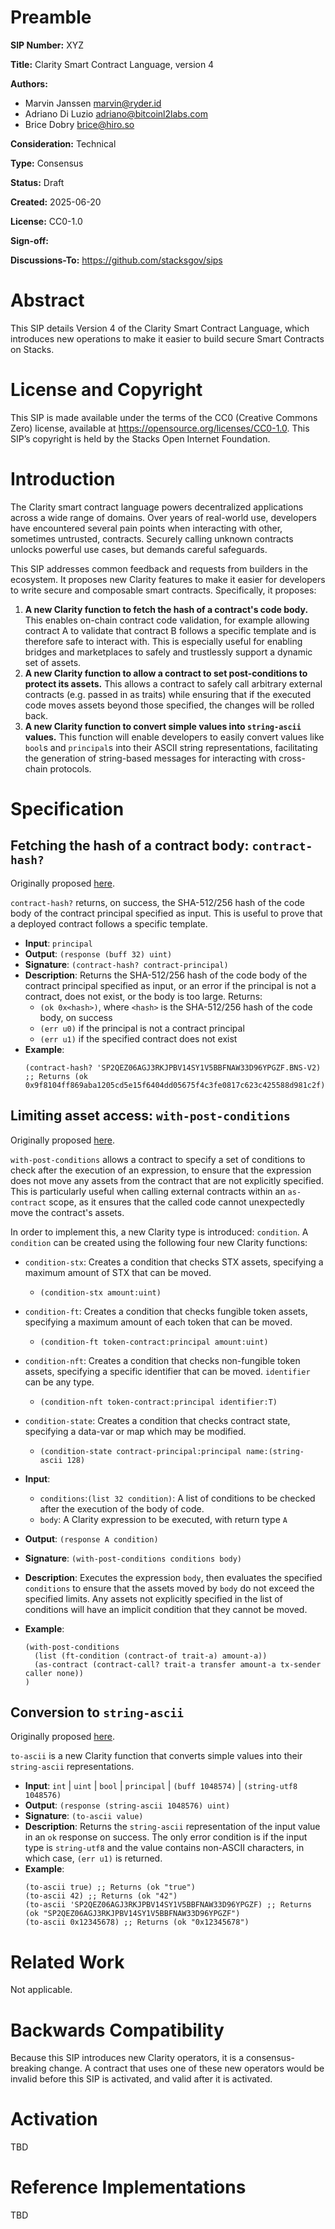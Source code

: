 # Preamble

**SIP Number:** XYZ

**Title:** Clarity Smart Contract Language, version 4

**Authors:**

- Marvin Janssen <marvin@ryder.id>
- Adriano Di Luzio <adriano@bitcoinl2labs.com>
- Brice Dobry <brice@hiro.so>

**Consideration:** Technical

**Type:** Consensus

**Status:** Draft

**Created:** 2025-06-20

**License:** CC0-1.0

**Sign-off:**

**Discussions-To:** https://github.com/stacksgov/sips

# Abstract

This SIP details Version 4 of the Clarity Smart Contract Language, which
introduces new operations to make it easier to build secure Smart Contracts on
Stacks.

# License and Copyright

This SIP is made available under the terms of the CC0 (Creative Commons Zero)
license, available at https://opensource.org/licenses/CC0-1.0. This SIP’s
copyright is held by the Stacks Open Internet Foundation.

# Introduction

The Clarity smart contract language powers decentralized applications across a
wide range of domains. Over years of real-world use, developers have encountered
several pain points when interacting with other, sometimes untrusted, contracts.
Securely calling unknown contracts unlocks powerful use cases, but demands
careful safeguards.

This SIP addresses common feedback and requests from builders in the ecosystem.
It proposes new Clarity features to make it easier for developers to write
secure and composable smart contracts. Specifically, it proposes:

1. **A new Clarity function to fetch the hash of a contract's code body.** This
   enables on-chain contract code validation, for example allowing contract A to
   validate that contract B follows a specific template and is therefore safe to
   interact with. This is especially useful for enabling bridges and
   marketplaces to safely and trustlessly support a dynamic set of assets.
2. **A new Clarity function to allow a contract to set post-conditions to
   protect its assets.** This allows a contract to safely call arbitrary
   external contracts (e.g. passed in as traits) while ensuring that if the
   executed code moves assets beyond those specified, the changes will be rolled
   back.
3. **A new Clarity function to convert simple values into `string-ascii`
   values.** This function will enable developers to easily convert values like
   `bool`s and `principal`s into their ASCII string representations,
   facilitating the generation of string-based messages for interacting with
   cross-chain protocols.

# Specification

## Fetching the hash of a contract body: `contract-hash?`

Originally proposed [here](https://github.com/clarity-lang/reference/issues/88).

`contract-hash?` returns, on success, the SHA-512/256 hash of the code body of
the contract principal specified as input. This is useful to prove that a
deployed contract follows a specific template.

- **Input**: `principal`
- **Output**: `(response (buff 32) uint)`
- **Signature**: `(contract-hash? contract-principal)`
- **Description**: Returns the SHA-512/256 hash of the code body of the contract
  principal specified as input, or an error if the principal is not a contract,
  does not exist, or the body is too large. Returns:
  - `(ok 0x<hash>)`, where `<hash>` is the SHA-512/256 hash of the code body, on
    success
  - `(err u0)` if the principal is not a contract principal
  - `(err u1)` if the specified contract does not exist
- **Example**:
  ```clarity
  (contract-hash? 'SP2QEZ06AGJ3RKJPBV14SY1V5BBFNAW33D96YPGZF.BNS-V2) ;; Returns (ok 0x9f8104ff869aba1205cd5e15f6404dd05675f4c3fe0817c623c425588d981c2f)
  ```

## Limiting asset access: `with-post-conditions`

Originally proposed [here](https://github.com/clarity-lang/reference/issues/64).

`with-post-conditions` allows a contract to specify a set of conditions to check
after the execution of an expression, to ensure that the expression does not
move any assets from the contract that are not explicitly specified. This is
particularly useful when calling external contracts within an `as-contract`
scope, as it ensures that the called code cannot unexpectedly move the
contract's assets.

In order to implement this, a new Clarity type is introduced: `condition`. A
`condition` can be created using the following four new Clarity functions:

- `condition-stx`: Creates a condition that checks STX assets, specifying a
  maximum amount of STX that can be moved.
  - `(condition-stx amount:uint)`
- `condition-ft`: Creates a condition that checks fungible token assets,
  specifying a maximum amount of each token that can be moved.
  - `(condition-ft token-contract:principal amount:uint)`
- `condition-nft`: Creates a condition that checks non-fungible token assets,
  specifying a specific identifier that can be moved. `identifier` can be any
  type.
  - `(condition-nft token-contract:principal identifier:T)`
- `condition-state`: Creates a condition that checks contract state, specifying
  a data-var or map which may be modified.

  - `(condition-state contract-principal:principal name:(string-ascii 128)`

- **Input**:

  - `conditions`:`(list 32 condition)`: A list of conditions to be checked after
    the execution of the body of code.
  - `body`: A Clarity expression to be executed, with return type `A`

- **Output**: `(response A condition)`
- **Signature**: `(with-post-conditions conditions body)`
- **Description**: Executes the expression `body`, then evaluates the specified
  `conditions` to ensure that the assets moved by `body` do not exceed the
  specified limits. Any assets not explicitly specified in the list of
  conditions will have an implicit condition that they cannot be moved.

- **Example**:
  ```clarity
  (with-post-conditions
    (list (ft-condition (contract-of trait-a) amount-a))
    (as-contract (contract-call? trait-a transfer amount-a tx-sender caller none))
  )
  ```

## Conversion to `string-ascii`

Originally proposed [here](https://github.com/clarity-lang/reference/issues/82).

`to-ascii` is a new Clarity function that converts simple values into their
`string-ascii` representations.

- **Input**: `int` | `uint` | `bool` | `principal` | `(buff 1048574)` |
  `(string-utf8 1048576)`
- **Output**: `(response (string-ascii 1048576) uint)`
- **Signature**: `(to-ascii value)`
- **Description**: Returns the `string-ascii` representation of the input value
  in an `ok` response on success. The only error condition is if the input type
  is `string-utf8` and the value contains non-ASCII characters, in which case,
  `(err u1)` is returned.
- **Example**:
  ```clarity
  (to-ascii true) ;; Returns (ok "true")
  (to-ascii 42) ;; Returns (ok "42")
  (to-ascii 'SP2QEZ06AGJ3RKJPBV14SY1V5BBFNAW33D96YPGZF) ;; Returns (ok "SP2QEZ06AGJ3RKJPBV14SY1V5BBFNAW33D96YPGZF")
  (to-ascii 0x12345678) ;; Returns (ok "0x12345678")
  ```

# Related Work

Not applicable.

# Backwards Compatibility

Because this SIP introduces new Clarity operators, it is a consensus-breaking
change. A contract that uses one of these new operators would be invalid before
this SIP is activated, and valid after it is activated.

# Activation

TBD

# Reference Implementations

TBD
